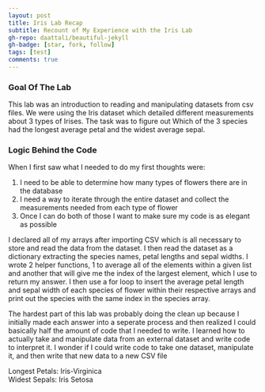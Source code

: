 ```yaml
---
layout: post
title: Iris Lab Recap
subtitle: Recount of My Experience with the Iris Lab
gh-repo: daattali/beautiful-jekyll
gh-badge: [star, fork, follow]
tags: [test]
comments: true
---
```


### Goal Of The Lab

This lab was an introduction to reading and manipulating datasets from csv files. We were using the Iris dataset which detailed different measurements about 3 types of Irises. The task was to figure out Which of the 3 species had the longest average petal and the widest average sepal.

### Logic Behind the Code

When I first saw what I needed to do my first thoughts were:

1. I need to be able to determine how many types of flowers there are in the database
2. I need a way to iterate through the entire dataset and collect the measurements needed from each type of flower
3. Once I can do both of those I want to make sure my code is as elegant as possible

I declared all of my arrays after importing CSV which is all necessary to store and read the data from the dataset. I then read the dataset as a dictionary extracting the species names, petal lengths and sepal widths. I wrote 2 helper functions, 1 to average all of the elements within a given list and another that will give me the index of the largest element, which I use to return my answer. I then use a for loop to insert the average petal length and sepal width of each species of flower within their respective arrays and print out the species with the same index in the species array.

The hardest part of this lab was probably doing the clean up because I initially made each answer into a seperate process and then realized I could basically half the amount of code that I needed to write. I learned how to actually take and manipulate data from an external dataset and write code to interpret it. I wonder if I could write code to take one dataset, manipulate it, and then write that new data to a new CSV file

Longest Petals: Iris-Virginica  
Widest Sepals: Iris Setosa
